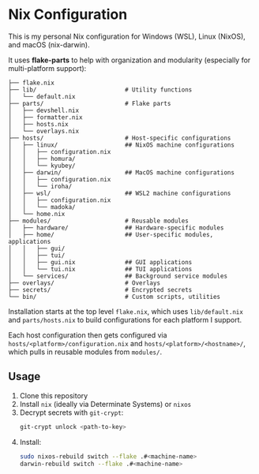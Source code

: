# Nix Configuration

This is my personal Nix configuration for Windows (WSL), Linux (NixOS), and macOS (nix-darwin).

It uses **flake-parts** to help with organization and modularity (especially for multi-platform support):

```
├── flake.nix
├── lib/                         # Utility functions
│   └── default.nix
├── parts/                       # Flake parts
│   ├── devshell.nix
│   ├── formatter.nix
│   ├── hosts.nix
│   └── overlays.nix
├── hosts/                       # Host-specific configurations
│   ├── linux/                   ## NixOS machine configurations
│   │   ├── configuration.nix
│   │   ├── homura/
│   │   └── kyubey/
│   ├── darwin/                  ## MacOS machine configurations
│   │   ├── configuration.nix
│   │   └── iroha/
│   ├── wsl/                     ## WSL2 machine configurations
│   │   ├── configuration.nix
│   │   └── madoka/
│   └── home.nix
├── modules/                     # Reusable modules
│   ├── hardware/                ## Hardware-specific modules
│   ├── home/                    ## User-specific modules, applications
│   │   ├── gui/
│   │   ├── tui/
│   │   ├── gui.nix              ## GUI applications
│   │   └── tui.nix              ## TUI applications
│   └── services/                ## Background service modules
├── overlays/                    # Overlays
├── secrets/                     # Encrypted secrets
└── bin/                         # Custom scripts, utilities
```

Installation starts at the top level `flake.nix`, which uses `lib/default.nix` and `parts/hosts.nix` to build configurations for each platform I support.

Each host configuration then gets configured via `hosts/<platform>/configuration.nix` and `hosts/<platform>/<hostname>/`, which pulls in reusable modules from `modules/`.

## Usage

1. Clone this repository
2. Install `nix` (ideally via Determinate Systems) or `nixos`
3. Decrypt secrets with `git-crypt`:
   ```bash
   git-crypt unlock <path-to-key>
   ```
4. Install:
   ```bash
   sudo nixos-rebuild switch --flake .#<machine-name>
   darwin-rebuild switch --flake .#<machine-name>
   ```
